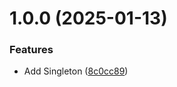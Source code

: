 # 1.0.0 (2025-01-13)


### Features

* Add Singleton ([8c0cc89](https://github.com/Unity-UPM-Packages/Unity-Patterns/commit/8c0cc89378406b78af4ebb8dea46a2893b36e454))
